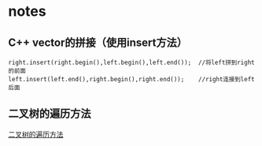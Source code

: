 # notes
## C++ vector的拼接（使用insert方法）
```
right.insert(right.begin(),left.begin(),left.end());  //将left拼到right的前面
left.insert(left.end(),right.begin(),right.end());    //right连接到left后面
```

## 二叉树的遍历方法
[二叉树的遍历方法](https://www.cnblogs.com/songwenjie/p/8955856.html)
